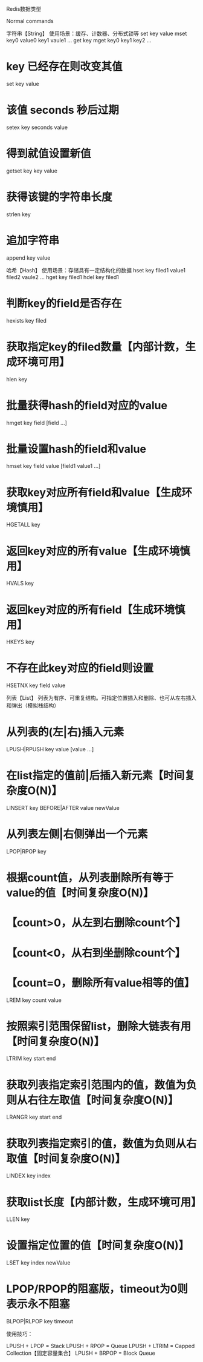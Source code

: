 Redis数据类型

Normal commands

字符串【String】
使用场景：缓存、计数器、分布式锁等
set key value
mset key0 value0 key1 vaule1 ...
get key
mget key0 key1 key2 ...
# key 已经存在则改变其值
set key value
# 该值 seconds 秒后过期
setex key seconds value  
# 得到就值设置新值
getset key key value
# 获得该键的字符串长度
strlen key 
# 追加字符串
append key value



哈希【Hash】
使用场景：存储具有一定结构化的数据
hset key filed1 value1 filed2 vaule2 ...
hget key filed1
hdel key filed1 
# 判断key的field是否存在
hexists key filed
# 获取指定key的filed数量【内部计数，生成环境可用】
hlen key
# 批量获得hash的field对应的value
hmget key field [field …]	
# 批量设置hash的field和value
hmset key field value [field1 value1 ...]	
# 获取key对应所有field和value【生成环境慎用】
HGETALL key	
# 返回key对应的所有value【生成环境慎用】
HVALS key	
# 返回key对应的所有field【生成环境慎用】
HKEYS key	
# 不存在此key对应的field则设置
HSETNX key field value	


列表【List】
列表为有序、可重复结构。可指定位置插入和删除、也可从左右插入和弹出（模拟栈结构）
# 从列表的(左|右)插入元素
LPUSH|RPUSH key value [value …]	
# 在list指定的值前|后插入新元素【时间复杂度O(N)】
LINSERT key BEFORE|AFTER value newValue	
# 从列表左侧|右侧弹出一个元素
LPOP|RPOP key	
# 根据count值，从列表删除所有等于value的值【时间复杂度O(N)】
# 【count>0，从左到右删除count个】
# 【count<0，从右到坐删除count个】
# 【count=0，删除所有value相等的值】
LREM key count value	
# 按照索引范围保留list，删除大链表有用【时间复杂度O(N)】
LTRIM key start end	
# 获取列表指定索引范围内的值，数值为负则从右往左取值【时间复杂度O(N)】
LRANGR key start end	
# 获取列表指定索引的值，数值为负则从右取值【时间复杂度O(N)】
LINDEX key index	
# 获取list长度【内部计数，生成环境可用】
LLEN key
# 设置指定位置的值【时间复杂度O(N)】
LSET key index newValue	
# LPOP/RPOP的阻塞版，timeout为0则表示永不阻塞
BLPOP|RLPOP key timeout	

使用技巧：

LPUSH + LPOP = Stack
LPUSH + RPOP = Queue
LPUSH + LTRIM = Capped Collection【固定容量集合】
LPUSH + BRPOP = Block Queue

